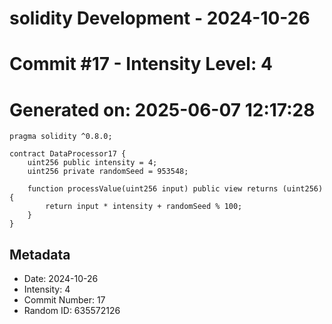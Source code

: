 ﻿# solidity Development - 2024-10-26
# Commit #17 - Intensity Level: 4
# Generated on: 2025-06-07 12:17:28
```solidity
pragma solidity ^0.8.0;

contract DataProcessor17 {
    uint256 public intensity = 4;
    uint256 private randomSeed = 953548;

    function processValue(uint256 input) public view returns (uint256) {
        return input * intensity + randomSeed % 100;
    }
}
```
## Metadata
- Date: 2024-10-26
- Intensity: 4
- Commit Number: 17
- Random ID: 635572126

